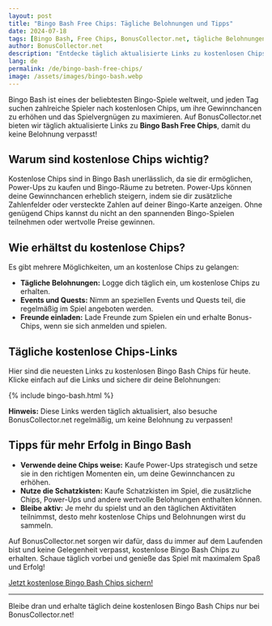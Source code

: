 ```yaml
---
layout: post
title: "Bingo Bash Free Chips: Tägliche Belohnungen und Tipps"
date: 2024-07-18
tags: [Bingo Bash, Free Chips, BonusCollector.net, tägliche Belohnungen]
author: BonusCollector.net
description: "Entdecke täglich aktualisierte Links zu kostenlosen Chips für Bingo Bash und erfahre, wie du das Beste aus dem Spiel herausholst."
lang: de
permalink: /de/bingo-bash-free-chips/
image: /assets/images/bingo-bash.webp
---
```


Bingo Bash ist eines der beliebtesten Bingo-Spiele weltweit, und jeden Tag suchen zahlreiche Spieler nach kostenlosen Chips, um ihre Gewinnchancen zu erhöhen und das Spielvergnügen zu maximieren. Auf BonusCollector.net bieten wir täglich aktualisierte Links zu **Bingo Bash Free Chips**, damit du keine Belohnung verpasst!

## Warum sind kostenlose Chips wichtig?

Kostenlose Chips sind in Bingo Bash unerlässlich, da sie dir ermöglichen, Power-Ups zu kaufen und Bingo-Räume zu betreten. Power-Ups können deine Gewinnchancen erheblich steigern, indem sie dir zusätzliche Zahlenfelder oder versteckte Zahlen auf deiner Bingo-Karte anzeigen. Ohne genügend Chips kannst du nicht an den spannenden Bingo-Spielen teilnehmen oder wertvolle Preise gewinnen.

## Wie erhältst du kostenlose Chips?

Es gibt mehrere Möglichkeiten, um an kostenlose Chips zu gelangen:

- **Tägliche Belohnungen:** Logge dich täglich ein, um kostenlose Chips zu erhalten.
- **Events und Quests:** Nimm an speziellen Events und Quests teil, die regelmäßig im Spiel angeboten werden.
- **Freunde einladen:** Lade Freunde zum Spielen ein und erhalte Bonus-Chips, wenn sie sich anmelden und spielen.

## Tägliche kostenlose Chips-Links

Hier sind die neuesten Links zu kostenlosen Bingo Bash Chips für heute. Klicke einfach auf die Links und sichere dir deine Belohnungen:

{% include bingo-bash.html %}

**Hinweis:** Diese Links werden täglich aktualisiert, also besuche BonusCollector.net regelmäßig, um keine Belohnung zu verpassen!

## Tipps für mehr Erfolg in Bingo Bash

- **Verwende deine Chips weise:** Kaufe Power-Ups strategisch und setze sie in den richtigen Momenten ein, um deine Gewinnchancen zu erhöhen.
- **Nutze die Schatzkisten:** Kaufe Schatzkisten im Spiel, die zusätzliche Chips, Power-Ups und andere wertvolle Belohnungen enthalten können.
- **Bleibe aktiv:** Je mehr du spielst und an den täglichen Aktivitäten teilnimmst, desto mehr kostenlose Chips und Belohnungen wirst du sammeln.

Auf BonusCollector.net sorgen wir dafür, dass du immer auf dem Laufenden bist und keine Gelegenheit verpasst, kostenlose Bingo Bash Chips zu erhalten. Schaue täglich vorbei und genieße das Spiel mit maximalem Spaß und Erfolg!

[Jetzt kostenlose Bingo Bash Chips sichern!](#)

---

Bleibe dran und erhalte täglich deine kostenlosen Bingo Bash Chips nur bei BonusCollector.net!
